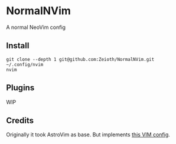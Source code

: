 # NormalNVim
A normal NeoVim config

## Install

```
git clone --depth 1 git@github.com:Zeioth/NormalNVim.git ~/.config/nvim
nvim
```

## Plugins

WIP

## Credits
Originally it took AstroVim as base. But implements [this VIM config](https://github.com/Zeioth/vim-zeioth-config).
